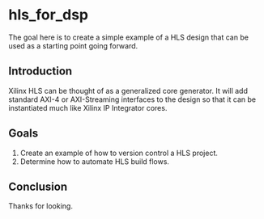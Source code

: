 # hls_for_dsp
The goal here is to create a simple example of a HLS design that can be used as a starting point going forward.

## Introduction
Xilinx HLS can be thought of as a generalized core generator.  It will add standard AXI-4 or AXI-Streaming interfaces to the design so that it can be instantiated much like Xilinx IP Integrator cores.

## Goals
1. Create an example of how to version control a HLS project.
1. Determine how to automate HLS build flows.

## Conclusion
Thanks for looking.


